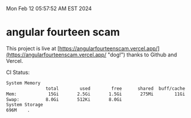 Mon Feb 12 05:57:52 AM EST 2024

# angular fourteen scam


This project is live at [https://angularfourteenscam.vercel.app/](https://angularfourteenscam.vercel.app/ "dog!") thanks to Github and Vercel.

CI Status: 

```bash
System Memory
               total        used        free      shared  buff/cache   available
Mem:            15Gi       2.5Gi       1.5Gi       275Mi        11Gi        12Gi
Swap:          8.0Gi       512Ki       8.0Gi
System Storage
696M	.
